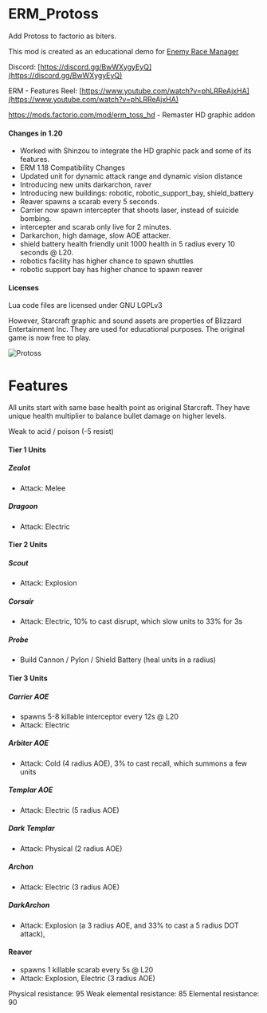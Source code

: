 # ERM_Protoss
Add Protoss to factorio as biters.

This mod is created as an educational demo for [Enemy Race Manager](https://mods.factorio.com/mod/enemyracemanager)

Discord:  [https://discord.gg/BwWXygyEyQ](https://discord.gg/BwWXygyEyQ)

ERM - Features Reel: [https://www.youtube.com/watch?v=phLRReAjxHA](https://www.youtube.com/watch?v=phLRReAjxHA)

https://mods.factorio.com/mod/erm_toss_hd - Remaster HD graphic addon

#### Changes in 1.20
- Worked with Shinzou to integrate the HD graphic pack and some of its features.
- ERM 1.18 Compatibility Changes
- Updated unit for dynamic attack range and dynamic vision distance
- Introducing new units darkarchon, raver
- Introducing new buildings: robotic, robotic_support_bay, shield_battery
- Reaver spawns a scarab every 5 seconds.
- Carrier now spawn intercepter that shoots laser, instead of suicide bombing.
- intercepter and scarab only live for 2 minutes.
- Darkarchon, high damage, slow AOE attacker.
- shield battery health friendly unit 1000 health in 5 radius every 10 seconds @ L20.
- robotics facility has higher chance to spawn shuttles
- robotic support bay has higher chance to spawn reaver

#### Licenses
Lua code files are licensed under GNU LGPLv3

However, Starcraft graphic and sound assets are properties of Blizzard Entertainment Inc.  They are used for educational purposes. The original game is now free to play.


![Protoss](https://assets-mod.factorio.com/assets/0fbda3f72b75b0e6bc0a36d4f271cd67f21daa8e.png "Protoss")

# Features
All units start with same base health point as original Starcraft. They have unique health multiplier to balance bullet damage on higher levels.

Weak to acid / poison (-5 resist)

#### Tier 1 Units
##### Zealot 
- Attack: Melee 
##### Dragoon
- Attack: Electric


#### Tier 2 Units
##### Scout
- Attack: Explosion

##### Corsair
- Attack: Electric, 10% to cast disrupt, which slow units to 33% for 3s

##### Probe
- Build Cannon / Pylon / Shield Battery (heal units in a radius)


#### Tier 3 Units
##### Carrier AOE
- spawns 5-8 killable interceptor every 12s @ L20
- Attack: Electric

##### Arbiter AOE
- Attack: Cold (4 radius AOE), 3% to cast recall, which summons a few units

##### Templar AOE
- Attack: Electric (5 radius AOE)

##### Dark Templar
- Attack: Physical (2 radius AOE)

##### Archon
- Attack: Electric (3 radius AOE)

##### DarkArchon
- Attack: Explosion (a 3 radius AOE, and 33% to cast a 5 radius DOT attack),

#### Reaver 
- spawns 1 killable scarab every 5s @ L20
- Attack: Explosion, Electric (3 radius AOE)

Physical resistance: 95
Weak elemental resistance: 85
Elemental resistance: 90